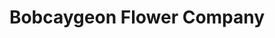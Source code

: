 ---
title: "Bobcaygeon Flower Company"
url: /bobcaygeon/bobcaygeon-flower-company/
shop: florist
---